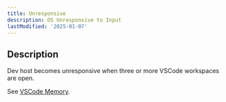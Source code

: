```yaml
---
title: Unresponsive
description: OS Unresponsive to Input
lastModified: '2025-01-07'
---
```


## Description

Dev host becomes unresponsive when three or more VSCode workspaces are open.

See [VSCode Memory](../memory).

